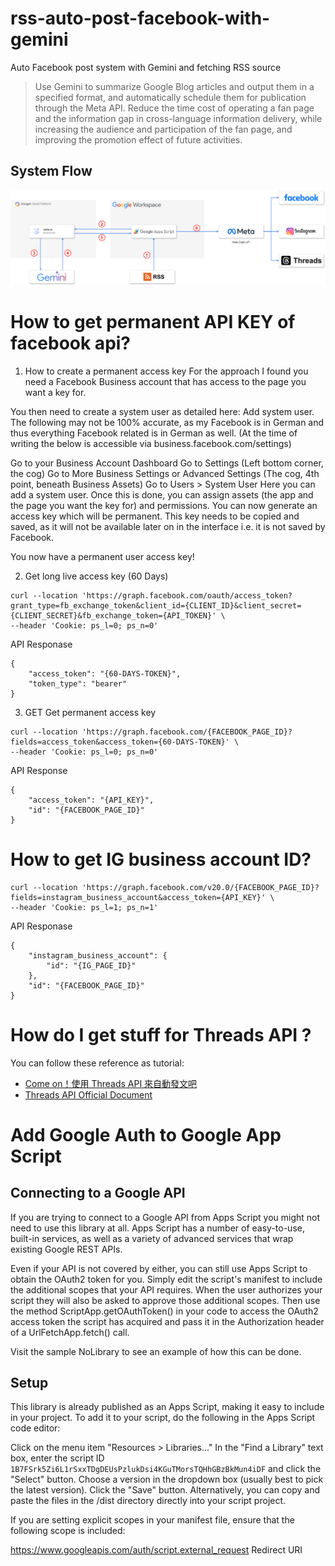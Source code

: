 # rss-auto-post-facebook-with-gemini
Auto Facebook post system with Gemini and fetching RSS source

> Use Gemini to summarize Google Blog articles and output them in a specified format, and automatically schedule them for publication through the Meta API. Reduce the time cost of operating a fan page and the information gap in cross-language information delivery, while increasing the audience and participation of the fan page, and improving the promotion effect of future activities.

## System Flow
![Syetem architecture](./doc/system_architecture.png)

# How to get permanent API KEY of facebook api?

1. How to create a permanent access key
For the approach I found you need a Facebook Business account that has access to the page you want a key for.

You then need to create a system user as detailed here: Add system user. The following may not be 100% accurate, as my Facebook is in German and thus everything Facebook related is in German as well. (At the time of writing the below is accessible via business.facebook.com/settings)

Go to your Business Account Dashboard
Go to Settings (Left bottom corner, the cog)
Go to More Business Settings or Advanced Settings (The cog, 4th point, beneath Business Assets)
Go to Users > System User
Here you can add a system user. Once this is done, you can assign assets (the app and the page you want the key for) and permissions. You can now generate an access key which will be permanent. This key needs to be copied and saved, as it will not be available later on in the interface i.e. it is not saved by Facebook.

You now have a permanent user access key!

2. Get long live access key (60 Days)
```
curl --location 'https://graph.facebook.com/oauth/access_token?grant_type=fb_exchange_token&client_id={CLIENT_ID}&client_secret={CLIENT_SECRET}&fb_exchange_token={API_TOKEN}' \
--header 'Cookie: ps_l=0; ps_n=0'
```

API Responase
```
{
    "access_token": "{60-DAYS-TOKEN}",
    "token_type": "bearer"
}
```

3. GET Get permanent access key 
```
curl --location 'https://graph.facebook.com/{FACEBOOK_PAGE_ID}?fields=access_token&access_token={60-DAYS-TOKEN}' \
--header 'Cookie: ps_l=0; ps_n=0'
```
API Response
```
{
    "access_token": "{API_KEY}",
    "id": "{FACEBOOK_PAGE_ID}"
}
```

# How to get IG business account ID?
```
curl --location 'https://graph.facebook.com/v20.0/{FACEBOOK_PAGE_ID}?fields=instagram_business_account&access_token={API_KEY}' \
--header 'Cookie: ps_l=1; ps_n=1'
```

API Responase
```
{
    "instagram_business_account": {
        "id": "{IG_PAGE_ID}"
    },
    "id": "{FACEBOOK_PAGE_ID}"
}
```

# How do I get stuff for Threads API ?
You can follow these reference as tutorial:
* [Come on！使用 Threads API 來自動發文吧](https://cowton0517.medium.com/come-on-%E4%BD%BF%E7%94%A8-threads-api-%E4%BE%86%E8%87%AA%E5%8B%95%E7%99%BC%E6%96%87%E5%90%A7-792797a68437#da53)
* [Threads API Official Document](https://developers.facebook.com/docs/threads?source=post_page-----792797a68437--------------------------------)

# Add Google Auth to Google App Script

## Connecting to a Google API
If you are trying to connect to a Google API from Apps Script you might not need to use this library at all. Apps Script has a number of easy-to-use, built-in services, as well as a variety of advanced services that wrap existing Google REST APIs.

Even if your API is not covered by either, you can still use Apps Script to obtain the OAuth2 token for you. Simply edit the script's manifest to include the additional scopes that your API requires. When the user authorizes your script they will also be asked to approve those additional scopes. Then use the method ScriptApp.getOAuthToken() in your code to access the OAuth2 access token the script has acquired and pass it in the Authorization header of a UrlFetchApp.fetch() call.

Visit the sample NoLibrary to see an example of how this can be done.

## Setup
This library is already published as an Apps Script, making it easy to include in your project. To add it to your script, do the following in the Apps Script code editor:

Click on the menu item "Resources > Libraries..."
In the "Find a Library" text box, enter the script ID `1B7FSrk5Zi6L1rSxxTDgDEUsPzlukDsi4KGuTMorsTQHhGBzBkMun4iDF` and click the "Select" button.
Choose a version in the dropdown box (usually best to pick the latest version).
Click the "Save" button.
Alternatively, you can copy and paste the files in the /dist directory directly into your script project.

If you are setting explicit scopes in your manifest file, ensure that the following scope is included:

https://www.googleapis.com/auth/script.external_request
Redirect URI


